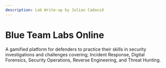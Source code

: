 ```yaml
---
description: Lab Write-up by Julian Cadavid
---
```


# Blue Team Labs Online

A gamified platform for defenders to practice their skills in security investigations and challenges covering; Incident Response, Digital Forensics, Security Operations, Reverse Engineering, and Threat Hunting.
